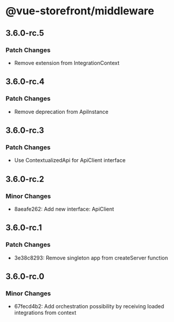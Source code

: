 # @vue-storefront/middleware

## 3.6.0-rc.5

### Patch Changes

- Remove extension from IntegrationContext

## 3.6.0-rc.4

### Patch Changes

- Remove deprecation from ApiInstance

## 3.6.0-rc.3

### Patch Changes

- Use ContextualizedApi for ApiClient interface

## 3.6.0-rc.2

### Minor Changes

- 8aeafe262: Add new interface: ApiClient

## 3.6.0-rc.1

### Patch Changes

- 3e38c8293: Remove singleton app from createServer function

## 3.6.0-rc.0

### Minor Changes

- 67fecd4b2: Add orchestration possibility by receiving loaded integrations from context
